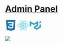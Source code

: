 # [Admin Panel](https://cmsfa-react-mui.iran.liara.run/)

<p align="left">
<a href="https://www.w3.org/TR/CSS/#css" target="_blank" rel="noreferrer"><img
          src="https://raw.githubusercontent.com/MahdiRazzaghi808/MahdiRazzaghi808/5f078584a7113bc5c08dbbb2bd7836624e55756d/css3-colored.svg"
          width="36" height="36" alt="CSS3" /></a>
  <a href="https://reactjs.org/" target="_blank" rel="noreferrer"><img
          src="https://raw.githubusercontent.com/MahdiRazzaghi808/MahdiRazzaghi808/9a516b420d947b980f2d581f0c57334e1d8f4646/react-colored.svg"
          width="36" height="36" alt="React" /></a>
<a href="https://mui.com/" target="_blank" rel="noreferrer"><img
          src="https://raw.githubusercontent.com/MahdiRazzaghi808/MahdiRazzaghi808/9a516b420d947b980f2d581f0c57334e1d8f4646/materialui-colored.svg"
          width="36" height="36" alt="Material UI" /></a>
</p>

<img src='https://mahdirazzaghi808.github.io/personal/static/media/cmsFa-react-mui.449b6e247a7688e23275.jpg' />
